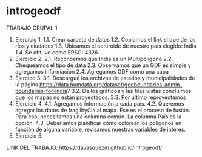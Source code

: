 # introgeodf
TRABAJO GRUPAL 1
1. Ejercicio 1.
   1.1. Crear carpeta de datos
   1.2. Copiamos el link shape de los ríos y ciudades
   1.3. Ubicamos el centroide de nuestro país elegido: India
   1.4. Se obtuvo como EPSG: 4326
2. Ejercicio 2.
   2.1. Reconoemos que India es un Multipolígono
   2.2. Chequeamos el tipo de data
   2.3. Observamos que un GDF es simple y agregamos información
   2.4. Agregamos GDF como una capa
3. Ejercico 3.
   3.1. Descargué los archivos de estados y municipalidades de la página https://data.humdata.org/dataset/geoboundaries-admin-boundaries-for-india?
   3.2. De los gráficos y las filas vistas concluimos que los mapas no están proyectados.
   3.3. Por último reproyectamos
4. Ejercicio 4.
   4.1. Agregamos información a cada país.
   4.2. Queremos agregar los datos de fragilityCia al mapa. Ese es el proceso de fusión. Para eso, necesitamos una columna común. La columna País es la opción.
   4.3. Deberíamos planificar cómo colorear los polígonos en función de alguna variable, revisamos nuestras variables de interés.
5. Ejercicio 5.

LINK DEL TRABAJO: https://davasquezm.github.io/introgeodf/